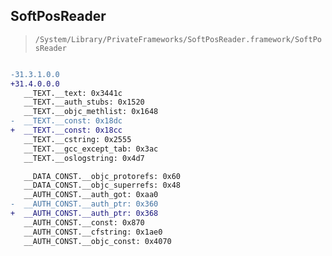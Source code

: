 ## SoftPosReader

> `/System/Library/PrivateFrameworks/SoftPosReader.framework/SoftPosReader`

```diff

-31.3.1.0.0
+31.4.0.0.0
   __TEXT.__text: 0x3441c
   __TEXT.__auth_stubs: 0x1520
   __TEXT.__objc_methlist: 0x1648
-  __TEXT.__const: 0x18dc
+  __TEXT.__const: 0x18cc
   __TEXT.__cstring: 0x2555
   __TEXT.__gcc_except_tab: 0x3ac
   __TEXT.__oslogstring: 0x4d7

   __DATA_CONST.__objc_protorefs: 0x60
   __DATA_CONST.__objc_superrefs: 0x48
   __AUTH_CONST.__auth_got: 0xaa0
-  __AUTH_CONST.__auth_ptr: 0x360
+  __AUTH_CONST.__auth_ptr: 0x368
   __AUTH_CONST.__const: 0x870
   __AUTH_CONST.__cfstring: 0x1ae0
   __AUTH_CONST.__objc_const: 0x4070

```

